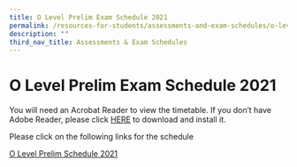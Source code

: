 ```yaml
---
title: O Level Prelim Exam Schedule 2021
permalink: /resources-for-students/assessments-and-exam-schedules/o-level-prelim-exam-schedule-2021/permalink/
description: ""
third_nav_title: Assessments & Exam Schedules
---
```

O Level Prelim Exam Schedule 2021
=================================

You will need an Acrobat Reader to view the timetable. If you don’t have Adobe Reader, please click [HERE](http://get.adobe.com/uk/reader/) to download and install it.

Please click on the following links for the schedule

[O Level Prelim Schedule 2021](/files/O-Level-preliminary-2021-final-revised-07082021.pdf)